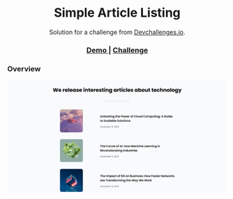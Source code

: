 <h1 align="center">Simple Article Listing</h1>

<div align="center">
   Solution for a challenge from  <a href="http://devchallenges.io" target="_blank">Devchallenges.io</a>.
</div>

<div align="center">
  <h3>
    <a href="https://sparkly-syrniki-0f90e1.netlify.app/">
      Demo
    </a>
    <span> | </span>
    <a href="https://devchallenges.io/challenge/simple-article-listing">
      Challenge
    </a>
  </h3>
</div>

### Overview

![screenshot](https://raw.githubusercontent.com/zuleidyyaruro/simple-article-listing/refs/heads/main/images/screencapture.png)
